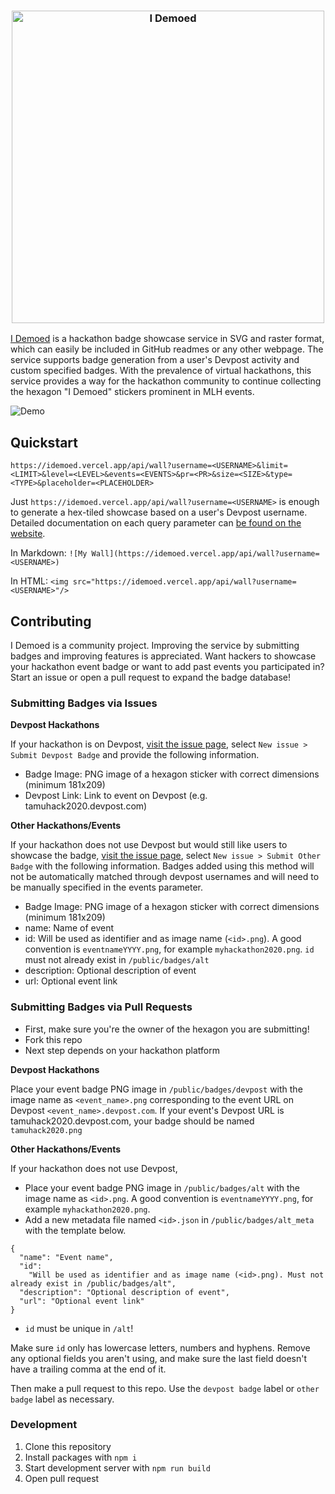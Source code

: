 <h3 align="center"><img src="public/images/idemoed-frame.png" width="500px" alt="I Demoed"></h3>

[I Demoed](https://idemoed.vercel.app) is a hackathon badge showcase service in SVG and raster format, which can easily be included in GitHub readmes or any other webpage. The service supports badge generation from a user's Devpost activity and custom specified badges. With the prevalence of virtual hackathons, this service provides a way for the hackathon community to continue collecting the hexagon "I Demoed" stickers prominent in MLH events.

![Demo](https://idemoed.vercel.app/api/wall?username=ju3tin)

## Quickstart

```
https://idemoed.vercel.app/api/wall?username=<USERNAME>&limit=<LIMIT>&level=<LEVEL>&events=<EVENTS>&pr=<PR>&size=<SIZE>&type=<TYPE>&placeholder=<PLACEHOLDER>
```

Just `https://idemoed.vercel.app/api/wall?username=<USERNAME>` is enough to generate a hex-tiled showcase based on a user's Devpost username. Detailed documentation on each query parameter can [be found on the website](https://idemoed.vercel.app).

In Markdown: `![My Wall](https://idemoed.vercel.app/api/wall?username=<USERNAME>)`

In HTML: `<img src="https://idemoed.vercel.app/api/wall?username=<USERNAME>"/>`

## Contributing

I Demoed is a community project. Improving the service by submitting badges and improving features is appreciated. Want hackers to showcase your hackathon event badge or want to add past events you participated in? Start an issue or open a pull request to expand the badge database!

### Submitting Badges via Issues

**Devpost Hackathons**

If your hackathon is on Devpost, [visit the issue page](https://github.com/eightants/i-demoed/issues), select `New issue > Submit Devpost Badge` and provide the following information.

- Badge Image: PNG image of a hexagon sticker with correct dimensions (minimum 181x209)
- Devpost Link: Link to event on Devpost (e.g. tamuhack2020.devpost.com)

**Other Hackathons/Events**

If your hackathon does not use Devpost but would still like users to showcase the badge, [visit the issue page](https://github.com/eightants/i-demoed/issues), select `New issue > Submit Other Badge` with the following information. Badges added using this method will not be automatically matched through devpost usernames and will need to be manually specified in the events parameter.

- Badge Image: PNG image of a hexagon sticker with correct dimensions (minimum 181x209)
- name: Name of event
- id: Will be used as identifier and as image name (`<id>.png`). A good convention is `eventnameYYYY.png`, for example `myhackathon2020.png`. `id` must not already exist in `/public/badges/alt`
- description: Optional description of event
- url: Optional event link

### Submitting Badges via Pull Requests

- First, make sure you're the owner of the hexagon you are submitting!
- Fork this repo
- Next step depends on your hackathon platform

**Devpost Hackathons**

Place your event badge PNG image in `/public/badges/devpost` with the image name as `<event_name>.png` corresponding to the event URL on Devpost `<event_name>.devpost.com`. If your event's Devpost URL is tamuhack2020.devpost.com, your badge should be named `tamuhack2020.png`

**Other Hackathons/Events**

If your hackathon does not use Devpost,

- Place your event badge PNG image in `/public/badges/alt` with the image name as `<id>.png`. A good convention is `eventnameYYYY.png`, for example `myhackathon2020.png`.
- Add a new metadata file named `<id>.json` in `/public/badges/alt_meta` with the template below.

```
{
  "name": "Event name",
  "id":
    "Will be used as identifier and as image name (<id>.png). Must not already exist in /public/badges/alt",
  "description": "Optional description of event",
  "url": "Optional event link"
}
```

- `id` must be unique in `/alt`!

Make sure `id` only has lowercase letters, numbers and hyphens. Remove any optional fields you aren't using, and make sure the last field doesn't have a trailing comma at the end of it.

Then make a pull request to this repo. Use the `devpost badge` label or `other badge` label as necessary. 

### Development

1. Clone this repository
2. Install packages with `npm i`
3. Start development server with `npm run build`
4. Open pull request
